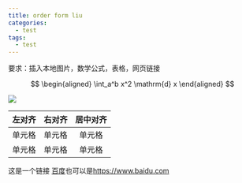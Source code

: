 ```yaml
---
title: order form liu
categories:
  - test
tags: 
  - test
---
```

要求：插入本地图片，数学公式，表格，网页链接

$$
\begin{aligned}
   \int_a^b x^2  \mathrm{d} x
\end{aligned}
$$


![](/images/temp.png)

| 左对齐 | 右对齐 | 居中对齐 |
| :-----| ----: | :----: |
| 单元格 | 单元格 | 单元格 |
| 单元格 | 单元格 | 单元格 |

这是一个链接 [百度](https://www.baidu.com)也可以是<https://www.baidu.com>
